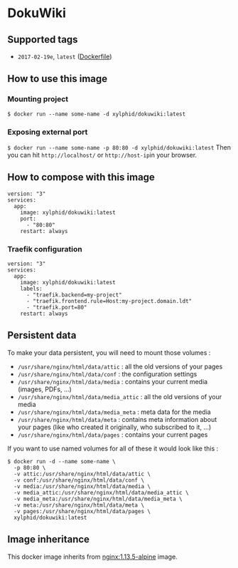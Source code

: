 # DokuWiki

## Supported tags

* `2017-02-19e`, `latest` ([Dockerfile](https://github.com/xylphid/dockers/blob/master/dokuwiki/Dockerfile))
## How to use this image

### Mounting project

`$ docker run --name some-name -d xylphid/dokuwiki:latest`

### Exposing external port

`$ docker run --name some-name -p 80:80 -d xylphid/dokuwiki:latest`
Then you can hit `http://localhost/` or `http://host-ip`in your browser.

## How to compose with this image

    version: "3"
    services:
      app:
        image: xylphid/dokuwiki:latest
        port:
          - "80:80"
        restart: always

### Traefik configuration

    version: "3"
    services:
      app:
        image: xylphid/dokuwiki:latest
        labels:
          - "traefik.backend=my-project"
          - "traefik.frontend.rule=Host:my-project.domain.ldt"
          - "traefik.port=80"
        restart: always

## Persistent data

To make your data persistent, you will need to mount those volumes :
* `/usr/share/nginx/html/data/attic` : all the old versions of your pages
* `/usr/share/nginx/html/data/conf` : the configuration settings
* `/usr/share/nginx/html/data/media` : contains your current media (images, PDFs, …)
* `/usr/share/nginx/html/data/media_attic` : all the old versions of your media
* `/usr/share/nginx/html/data/media_meta` : meta data for the media
* `/usr/share/nginx/html/data/meta` : contains meta information about your pages (like who created it originally, who subscribed to it, …)
* `/usr/share/nginx/html/data/pages` : contains your current pages

If you want to use named volumes for all of these it would look like this :

    $ docker run -d --name some-name \
      -p 80:80 \
      -v attic:/usr/share/nginx/html/data/attic \
      -v conf:/usr/share/nginx/html/data/conf \
      -v media:/usr/share/nginx/html/data/media \
      -v media_attic:/usr/share/nginx/html/data/media_attic \
      -v media_meta:/usr/share/nginx/html/data/media_meta \
      -v meta:/usr/share/nginx/html/data/meta \
      -v pages:/usr/share/nginx/html/data/pages \
      xylphid/dokuwiki:latest

## Image inheritance

This docker image inherits from [nginx:1.13.5-alpine](https://hub.docker.com/_/nginx/) image.